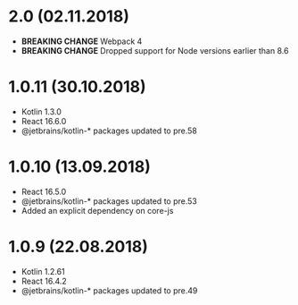 # 2.0 (02.11.2018)

* **BREAKING CHANGE** Webpack 4
* **BREAKING CHANGE** Dropped support for Node versions earlier than 8.6 


# 1.0.11 (30.10.2018)

* Kotlin 1.3.0
* React 16.6.0
* @jetbrains/kotlin-* packages updated to pre.58

# 1.0.10 (13.09.2018)

* React 16.5.0
* @jetbrains/kotlin-* packages updated to pre.53
* Added an explicit dependency on core-js

# 1.0.9 (22.08.2018)

* Kotlin 1.2.61
* React 16.4.2
* @jetbrains/kotlin-* packages updated to pre.49
